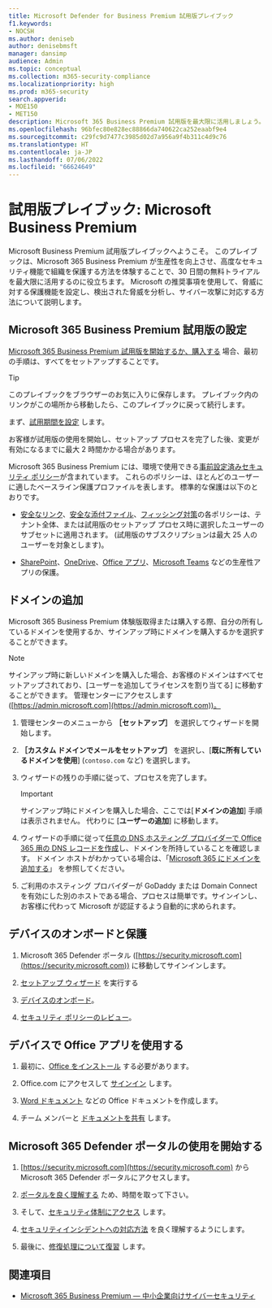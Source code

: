 ```yaml
---
title: Microsoft Defender for Business Premium 試用版プレイブック
f1.keywords:
- NOCSH
ms.author: deniseb
author: denisebmsft
manager: dansimp
audience: Admin
ms.topic: conceptual
ms.collection: m365-security-compliance
ms.localizationpriority: high
ms.prod: m365-security
search.appverid:
- MOE150
- MET150
description: Microsoft 365 Business Premium 試用版を最大限に活用しましょう。 生産性とセキュリティに関する主要な機能を試してみてください。
ms.openlocfilehash: 96bfec80e828ec88866da740622ca252eaabf9e4
ms.sourcegitcommit: c29fc9d7477c3985d02d7a956a9f4b311c4d9c76
ms.translationtype: HT
ms.contentlocale: ja-JP
ms.lasthandoff: 07/06/2022
ms.locfileid: "66624649"
---
```

# <a name="trial-playbook-microsoft-business-premium"></a>試用版プレイブック: Microsoft Business Premium

Microsoft Business Premium 試用版プレイブックへようこそ。 このプレイブックは、Microsoft 365 Business Premium が生産性を向上させ、高度なセキュリティ機能で組織を保護する方法を体験することで、30 日間の無料トライアルを最大限に活用するのに役立ちます。 Microsoft の推奨事項を使用して、脅威に対する保護機能を設定し、検出された脅威を分析し、サイバー攻撃に対応する方法について説明します。

## <a name="set-up-the-microsoft-365-business-premium-trial"></a>Microsoft 365 Business Premium 試用版の設定

[Microsoft 365 Business Premium 試用版を開始するか、購入する](get-microsoft-365-business-premium.md) 場合、最初の手順は、すべてをセットアップすることです。

> [!TIP]
> このプレイブックをブラウザーのお気に入りに保存します。 プレイブック内のリンクがこの場所から移動したら、このプレイブックに戻って続行します。

まず、[試用期間を設定](../business-premium/m365bp-setup.md) します。

お客様が試用版の使用を開始し、セットアップ プロセスを完了した後、変更が有効になるまでに最大 2 時間かかる場合があります。

Microsoft 365 Business Premium には、環境で使用できる[事前設定済みセキュリティ ポリシー](/security/office-365-security/preset-security-policies.md)が含まれています。 これらのポリシーは、ほとんどのユーザーに適したベースライン保護プロファイルを表します。 標準的な保護は以下のとおりです。

- [安全なリンク](../security/office-365-security/safe-links.md)、[安全な添付ファイル](../security/office-365-security/safe-attachments.md)、[フィッシング対策](../security/office-365-security/anti-phishing-protection.md)の各ポリシーは、テナント全体、または試用版のセットアップ プロセス時に選択したユーザーのサブセットに適用されます。 (試用版のサブスクリプションは最大 25 人のユーザーを対象とします)。

- [SharePoint](/sharepoint/introduction)、[OneDrive](/onedrive/one-drive-quickstart-small-business)、[Office アプリ](/deployoffice/about-microsoft-365-apps)、[Microsoft Teams](/microsoftteams/teams-overview) などの生産性アプリの保護。

## <a name="add-a-domain"></a>ドメインの追加

Microsoft 365 Business Premium 体験版取得または購入する際、自分の所有しているドメインを使用するか、サインアップ時にドメインを購入するかを選択することができます。

> [!NOTE]
> サインアップ時に新しいドメインを購入した場合、お客様のドメインはすべてセットアップされており、[ユーザーを追加してライセンスを割り当てる] に移動することができます。 管理センターにアクセスします ([https://admin.microsoft.com](https://admin.microsoft.com))。

1. 管理センターのメニューから **［セットアップ］** を選択してウィザードを開始します。

2. **［カスタム ドメインでメールをセットアップ］** を選択し、[**既に所有しているドメインを使用**] (`contoso.com` など) を選択します。

3. ウィザードの残りの手順に従って、プロセスを完了します。

   > [!Important]
   > サインアップ時にドメインを購入した場合、ここでは[**ドメインの追加**] 手順は表示されません。 代わりに [**ユーザーの追加**] に移動します。

4. ウィザードの手順に従って[任意の DNS ホスティング プロバイダーで Office 365 用の DNS レコードを作成](/microsoft-365/admin/get-help-with-domains/create-dns-records-at-any-dns-hosting-provider)し、ドメインを所持していることを確認します。 ドメイン ホストがわかっている場合は、「[Microsoft 365 にドメインを追加する](/microsoft-365/admin/setup/add-domain)」 を参照してください。

5. ご利用のホスティング プロバイダーが GoDaddy または Domain Connect を有効にした別のホストである場合、プロセスは簡単です。サインインし、お客様に代わって Microsoft が認証するよう自動的に求められます。

## <a name="onboard-and-protect-devices"></a>デバイスのオンボードと保護

1. Microsoft 365 Defender ポータル ([https://security.microsoft.com](https://security.microsoft.com)) に移動してサインインします。

2. [セットアップ ウィザード](../security/defender-business/mdb-use-wizard.md) を実行する

3. [デバイスのオンボード](../security/defender-business/mdb-onboard-devices.md)。

4. [セキュリティ ポリシーのレビュー](../security/defender-business/mdb-configure-security-settings.md)。

## <a name="use-office-apps-on-devices"></a>デバイスで Office アプリを使用する

1. 最初に、[Office をインストール](m365bp-install-office-apps.md) する必要があります。

2. Office.com にアクセスして [サインイン](https://support.microsoft.com/office/get-started-at-office-com-91a4ec74-67fe-4a84-a268-f6bdf3da1804) します。

3. [Word ドキュメント](https://support.microsoft.com/office/basic-tasks-in-word-87b3243c-b0bf-4a29-82aa-09a681999fdc) などの Office ドキュメントを作成します。

4. チーム メンバーと [ドキュメントを共有](https://support.microsoft.com/office/share-your-documents-651e1cb9-9a51-46dc-8d32-bdb7d928eedd) します。

## <a name="start-using-the-microsoft-365-defender-portal"></a>Microsoft 365 Defender ポータルの使用を開始する 

1. [https://security.microsoft.com](https://security.microsoft.com) から Microsoft 365 Defender ポータルにアクセスします。

2. [ポータルを良く理解する](../security/defender-business/mdb-get-started.md) ため、時間を取って下さい。

3. そして、[セキュリティ体制にアクセス](../security/defender/microsoft-secure-score.md) します。

4. [セキュリティインシデントへの対応方法](../security/defender-business/mdb-respond-mitigate-threats.md) を良く理解するようにします。

5. 最後に、[修復処理について復習](../security/defender-business/mdb-review-remediation-actions.md) します。

## <a name="see-also"></a>関連項目

- [Microsoft 365 Business Premium &mdash; 中小企業向けサイバーセキュリティ](index.md)